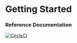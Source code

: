 # Getting Started

### Reference Documentation
[![CircleCI](https://circleci.com/gh/rajeshtechstack/spring-boot-examples/tree/master.svg?style=svg)](https://circleci.com/gh/rajeshtechstack/spring-boot-examples/tree/master)



